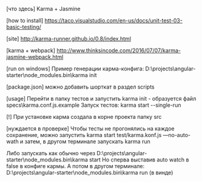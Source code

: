 [что здесь]
Karma + Jasmine

[how to install]
https://taco.visualstudio.com/en-us/docs/unit-test-03-basic-testing/

[site]
http://karma-runner.github.io/0.8/index.html

[karma + webpack]
http://www.thinksincode.com/2016/07/07/karma-jasmine-webpack.html

[run on windows]
Пример генерации карма-конфига:
D:\projects\angular-starter\node_modules\.bin\karma init

[package.json]
можно добавить шорткат в раздел scripts 

[usage]
Перейти в папку тестов и запустить karma init - образуется файл specs\karma.conf.js.example
Запуск тестов:
karma start --single-run

[!]
При установке карма создала в корне проекта папку src

[нуждается в проверке]
Чтобы тесты не прогонялись на каждое сохранение, можно 
запустить 
    karma start test/karma.konf.js —no-auto-wath 
и затем, в другом терминале запускать
    karma run

Либо запускать как обычно через 
D:\projects\angular-starter\node_modules\.bin\karma  start
Но сперва выставив auto watch в false в конфиге кармы.
А потом в другом терминале:    
    D:\projects\angular-starter\node_modules\.bin\karma  run (в винде)